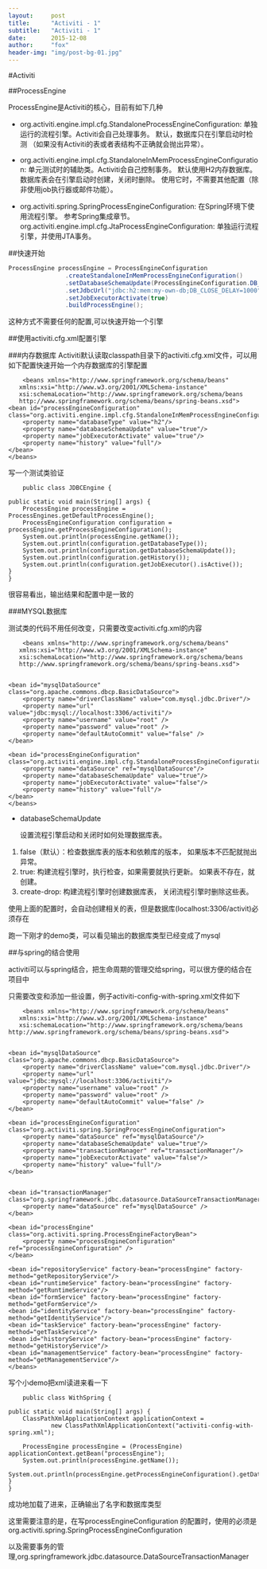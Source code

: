 ```yaml
---
layout:     post
title:      "Activiti - 1"
subtitle:   "Activiti - 1"
date:       2015-12-08
author:     "fox"
header-img: "img/post-bg-01.jpg"
---
```



#Activiti 

##ProcessEngine

	
	

ProcessEngine是Activiti的核心，目前有如下几种

*	org.activiti.engine.impl.cfg.StandaloneProcessEngineConfiguration: 单独运行的流程引擎。Activiti会自己处理事务。 默认，数据库只在引擎启动时检测 （如果没有Activiti的表或者表结构不正确就会抛出异常）。


*   org.activiti.engine.impl.cfg.StandaloneInMemProcessEngineConfiguration: 单元测试时的辅助类。Activiti会自己控制事务。 默认使用H2内存数据库。数据库表会在引擎启动时创建，关闭时删除。 使用它时，不需要其他配置（除非使用job执行器或邮件功能）。

*	org.activiti.spring.SpringProcessEngineConfiguration: 在Spring环境下使用流程引擎。 参考Spring集成章节。
org.activiti.engine.impl.cfg.JtaProcessEngineConfiguration: 单独运行流程引擎，并使用JTA事务。


##快速开始



```java
ProcessEngine processEngine = ProcessEngineConfiguration
                .createStandaloneInMemProcessEngineConfiguration()
                .setDatabaseSchemaUpdate(ProcessEngineConfiguration.DB_SCHEMA_UPDATE_TRUE)
                .setJdbcUrl("jdbc:h2:mem:my-own-db;DB_CLOSE_DELAY=1000")
                .setJobExecutorActivate(true)
                .buildProcessEngine();
```
               



这种方式不需要任何的配置,可以快速开始一个引擎

##使用activiti.cfg.xml配置引擎

###内存数据库
Activiti默认读取classpath目录下的activiti.cfg.xml文件，可以用如下配置快速开始一个内存数据库的引擎配置

		<beans xmlns="http://www.springframework.org/schema/beans"
       xmlns:xsi="http://www.w3.org/2001/XMLSchema-instance"
       xsi:schemaLocation="http://www.springframework.org/schema/beans
       http://www.springframework.org/schema/beans/spring-beans.xsd">
    <bean id="processEngineConfiguration" class="org.activiti.engine.impl.cfg.StandaloneInMemProcessEngineConfiguration">
        <property name="databaseType" value="h2"/>
        <property name="databaseSchemaUpdate" value="true"/>
        <property name="jobExecutorActivate" value="true"/>
        <property name="history" value="full"/>
    </bean>
    </beans>


写一个测试类验证

		public class JDBCEngine {

    public static void main(String[] args) {
        ProcessEngine processEngine = ProcessEngines.getDefaultProcessEngine();
        ProcessEngineConfiguration configuration = processEngine.getProcessEngineConfiguration();
        System.out.println(processEngine.getName());
        System.out.println(configuration.getDatabaseType());
        System.out.println(configuration.getDatabaseSchemaUpdate());
        System.out.println(configuration.getHistory());
        System.out.println(configuration.getJobExecutor().isActive());
    }
    }


很容易看出，输出结果和配置中是一致的



###MYSQL数据库

测试类的代码不用任何改变，只需要改变activiti.cfg.xml的内容


		<beans xmlns="http://www.springframework.org/schema/beans"
       xmlns:xsi="http://www.w3.org/2001/XMLSchema-instance"
       xsi:schemaLocation="http://www.springframework.org/schema/beans
       http://www.springframework.org/schema/beans/spring-beans.xsd">


    <bean id="mysqlDataSource" class="org.apache.commons.dbcp.BasicDataSource">
        <property name="driverClassName" value="com.mysql.jdbc.Driver"/>
        <property name="url" value="jdbc:mysql://localhost:3306/activiti"/>
        <property name="username" value="root" />
        <property name="password" value="root" />
        <property name="defaultAutoCommit" value="false" />
    </bean>

    <bean id="processEngineConfiguration" class="org.activiti.engine.impl.cfg.StandaloneProcessEngineConfiguration">
        <property name="dataSource" ref="mysqlDataSource"/>
        <property name="databaseSchemaUpdate" value="true"/>
        <property name="jobExecutorActivate" value="false"/>
        <property name="history" value="full"/>
    </bean>
    </beans>






*	databaseSchemaUpdate


	设置流程引擎启动和关闭时如何处理数据库表。

1.	false（默认）：检查数据库表的版本和依赖库的版本， 如果版本不匹配就抛出异常。
2.	true: 构建流程引擎时，执行检查，如果需要就执行更新。 如果表不存在，就创建。
3.	create-drop: 构建流程引擎时创建数据库表， 关闭流程引擎时删除这些表。


使用上面的配置时，会自动创建相关的表，但是数据库(localhost:3306/activit)必须存在

跑一下刚才的demo类，可以看见输出的数据库类型已经变成了mysql


##与spring的结合使用 

activiti可以与spring结合，把生命周期的管理交给spring，可以很方便的结合在项目中

只需要改变和添加一些设置，例子activiti-config-with-spring.xml文件如下


		<beans xmlns="http://www.springframework.org/schema/beans"
       xmlns:xsi="http://www.w3.org/2001/XMLSchema-instance"
       xsi:schemaLocation="http://www.springframework.org/schema/beans http://www.springframework.org/schema/beans/spring-beans.xsd">


    <bean id="mysqlDataSource" class="org.apache.commons.dbcp.BasicDataSource">
        <property name="driverClassName" value="com.mysql.jdbc.Driver"/>
        <property name="url" value="jdbc:mysql://localhost:3306/activiti"/>
        <property name="username" value="root" />
        <property name="password" value="root" />
        <property name="defaultAutoCommit" value="false" />
    </bean>

    <bean id="processEngineConfiguration" class="org.activiti.spring.SpringProcessEngineConfiguration">
        <property name="dataSource" ref="mysqlDataSource"/>
        <property name="databaseSchemaUpdate" value="true"/>
        <property name="transactionManager" ref="transactionManager"/>
        <property name="jobExecutorActivate" value="false"/>
        <property name="history" value="full"/>
    </bean>


    <bean id="transactionManager" class="org.springframework.jdbc.datasource.DataSourceTransactionManager">
        <property name="dataSource" ref="mysqlDataSource" />
    </bean>

    <bean id="processEngine" class="org.activiti.spring.ProcessEngineFactoryBean">
        <property name="processEngineConfiguration" ref="processEngineConfiguration" />
    </bean>

    <bean id="repositoryService" factory-bean="processEngine" factory-method="getRepositoryService"/>
    <bean id="runtimeService" factory-bean="processEngine" factory-method="getRuntimeService"/>
    <bean id="formService" factory-bean="processEngine" factory-method="getFormService"/>
    <bean id="identityService" factory-bean="processEngine" factory-method="getIdentityService"/>
    <bean id="taskService" factory-bean="processEngine" factory-method="getTaskService"/>
    <bean id="historyService" factory-bean="processEngine" factory-method="getHistoryService"/>
    <bean id="managementService" factory-bean="processEngine" factory-method="getManagementService"/>
    </beans>



写个小demo把xml读进来看一下

		public class WithSpring {

    public static void main(String[] args) {
        ClassPathXmlApplicationContext applicationContext =
                new ClassPathXmlApplicationContext("activiti-config-with-spring.xml");

        ProcessEngine processEngine = (ProcessEngine) applicationContext.getBean("processEngine");
        System.out.println(processEngine.getName());
        System.out.println(processEngine.getProcessEngineConfiguration().getDatabaseType());
    }
    }


成功地加载了进来，正确输出了名字和数据库类型

这里需要注意的是，在写processEngineConfiguration 的配置时，使用的必须是org.activiti.spring.SpringProcessEngineConfiguration

以及需要事务的管理,org.springframework.jdbc.datasource.DataSourceTransactionManager




